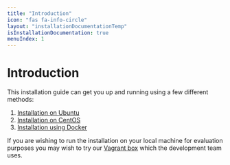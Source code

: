 ```yaml
---
title: "Introduction"
icon: "fas fa-info-circle"
layout: "installationDocumentationTemp"
isInstallationDocumentation: true
menuIndex: 1
---
```


# Introduction

This installation guide can get you up and running using a few different methods:

1. [Installation on Ubuntu](./ubuntuInstallation.html)
2. [Installation on CentOS](./centosInstallation.html)
3. [Installation using Docker](./dockerInstallation.html)


If you are wishing to run the installation on your local machine for evaluation purposes you may wish to try our [Vagrant box](../sysAdminDocumentation/vagrant.html) which the development team uses.
